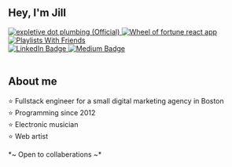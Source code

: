 <div id="header">

## Hey, I'm Jill 

<div id="badges">
  <a href="https://expletive.plumbing" target="_blank">
    <img src="https://img.shields.io/badge/Expletive.Plumbing-lightpink?style=for-the-badge" alt="expletive dot plumbing (Official)"/>
  </a>
  <a href="https://jillii.github.io/guess-the-phrase/" target="_blank">
    <img src="https://img.shields.io/badge/Guess%20The%20Phrase-coral?style=for-the-badge" alt="Wheel of fortune react app"/>
  </a>
  <a href="[https://jillii.github.io/guess-the-phrase/](https://playlistswithfriends.app/)" target="_blank">
    <img src="https://img.shields.io/badge/Playlists%20With%20Friends%20(WIP)-navy?style=for-the-badge" alt="Playlists With Friends"/>
  </a>
</div>
<div id="socials">
  <a href="https://www.linkedin.com/in/jillianhoenig/" target="_blank">
    <img src="https://img.shields.io/badge/LinkedIn-blue?style=for-the-badge&logo=linkedin&logoColor=white" alt="LinkedIn Badge"/>
  </a>
  <a href="https://medium.com/@jillii" target="_blank">
    <img src="https://img.shields.io/badge/Medium-black?style=for-the-badge&logo=medium&logoColor=white" alt="Medium Badge"/>
  </a>
</div>
<br>
<img src="https://komarev.com/ghpvc/?username=your-github-username&style=flat-square&color=blue" alt=""/>
</div>
<div>
  
## About me <br>
  
⭐ Fullstack engineer for a small digital marketing agency in Boston<br>
⭐ Programming since 2012<br>
⭐ Electronic musician<br>
⭐ Web artist<br>
</div>

\*\~ Open to collaberations \~\*

</div>
